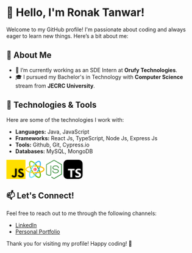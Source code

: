 # 👋 Hello, I'm Ronak Tanwar!

Welcome to my GitHub profile! I'm passionate about coding and always eager to learn new things. Here’s a bit about me:

## 🌱 About Me

- 🔭 I’m currently working as an SDE Intern at **Orufy Technologies**.
- 🎓 I pursued my Bachelor's in Technology with **Computer Science** stream from **JECRC University**.
 

## 🚀 Technologies & Tools

Here are some of the technologies I work with:

- **Languages:** Java, JavaScript
- **Frameworks:** React Js, TypeScript, Node Js, Express Js
- **Tools:** Github, Git, Cypress.io
- **Databases:** MySQL, MongoDB

<div style="display:flex">
 <img src="js.png" alt="My Profile Picture" width="50" height="50" style={{borderRadius:"10px"}}>
<img src="atom.png" alt="My Profile Picture" width="50" height="50" style="border-radius: 10px;">
<img src="programing.png" alt="My Profile Picture" width="50" height="50" style="border-radius: 10px;">
<img src="typescript.png" alt="My Profile Picture" width="50" height="50" style="border-radius: 10px;">
</div>


## 📫 Let's Connect!

Feel free to reach out to me through the following channels:

- [LinkedIn](https://www.linkedin.com/in/ronaksaini/)
- [Personal Portfolio](https:??www.ronaktanwarportfolio.netlify.app)

Thank you for visiting my profile! Happy coding! 🚀
